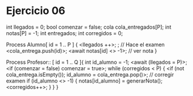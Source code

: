 # Ejercicio 06

int llegados = 0;
bool comenzar = false;
cola cola_entregados[P];
int notas[P] = -1;
int entregados;
int corregidos = 0;

Process Alumno[ id = 1 .. P ] {
    <llegados ++>;
    <await comenzar>;
    // Hace el examen
    <cola_entrega.push(id)>;
    <await notas[id] <> -1>;
    // ver nota
}

Process Profesor:: [ id = 1 .. Q ]{
  int id_alumno = -1;
  <await (llegados = P)>;
  <if (comenzar = false) comenzar = true>;
  while (corregidos < P) {
    <if (not cola_entrega.isEmpty()); id_alumno = cola_entrega.pop()>;
    // corregir examen
    if (id_alumno <> -1) {
      notas[id_alumno] = generarNota();
      <corregidos++>;
    }
  }
}
